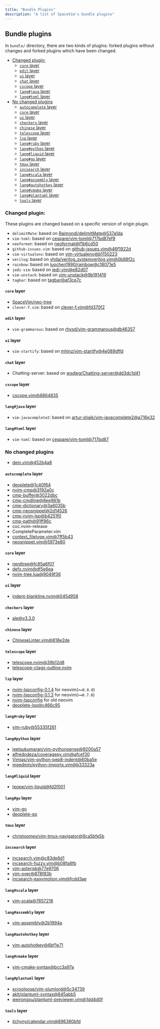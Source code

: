 ```yaml
---
title: "Bundle Plugins"
description: "A list of SpaceVim's bundle plugins"
---
```


## Bundle plugins

In `bundle/` directory, there are two kinds of plugins: forked plugins without changes and forked plugins which have been changed.

<!-- vim-markdown-toc GFM -->

- [Changed plugin:](#changed-plugin)
  - [`core` layer](#core-layer)
  - [`edit` layer](#edit-layer)
  - [`ui` layer](#ui-layer)
  - [`chat` layer](#chat-layer)
  - [`cscope` layer](#cscope-layer)
  - [`lang#java` layer](#langjava-layer)
  - [`lang#toml` layer](#langtoml-layer)
- [No changed plugins](#no-changed-plugins)
  - [`autocomplete` layer](#autocomplete-layer)
  - [`core` layer](#core-layer-1)
  - [`ui` layer](#ui-layer-1)
  - [`checkers` layer](#checkers-layer)
  - [`chinese` layer](#chinese-layer)
  - [`telescope` layer](#telescope-layer)
  - [`lsp` layer](#lsp-layer)
  - [`lang#ruby` layer](#langruby-layer)
  - [`lang#python` layer](#langpython-layer)
  - [`lang#liquid` layer](#langliquid-layer)
  - [`lang#go` layer](#langgo-layer)
  - [`tmux` layer](#tmux-layer)
  - [`incsearch` layer](#incsearch-layer)
  - [`lang#scala` layer](#langscala-layer)
  - [`lang#assembly` layer](#langassembly-layer)
  - [`lang#autohotkey` layer](#langautohotkey-layer)
  - [`lang#cmake` layer](#langcmake-layer)
  - [`lang#plantuml` layer](#langplantuml-layer)
  - [`tools` layer](#tools-layer)

<!-- vim-markdown-toc -->

### Changed plugin:

These plugins are changed based on a specific version of origin plugin.

- `delimitMate`: based on [Raimondi/delimitMate@537a1da](https://github.com/Raimondi/delimitMate/tree/537a1da0fa5eeb88640425c37e545af933c56e1b)
- `vim-toml`: based on [cespare/vim-toml@717bd87ef9](https://github.com/cespare/vim-toml/tree/717bd87ef928293e0cc6cfc12ebf2e007cb25311)
- `neoformat`: based on [neoformat@f1b6cd50](https://github.com/sbdchd/neoformat/tree/f1b6cd506b72be0a2aaf529105320ec929683920)
- `github-issues.vim`: based on [github-issues.vim@46f1922d](https://github.com/jaxbot/github-issues.vim/tree/46f1922d3d225ed659f3dda1c95e35001c9f41f4)
- `vim-virtualenv`: based on [vim-virtualenv@b1150223](https://github.com/jmcantrell/vim-virtualenv/tree/b1150223cd876f155ed7a3b2e285ed33f6f93873)
- `verilog`: based on [vhda/verilog_systemverilog.vim@0b88f2c](https://github.com/vhda/verilog_systemverilog.vim/tree/0b88f2ccf81983944bf00d15ec810dd807053d19)
- `rainbow`: based on [luochen1990/rainbow@c18071e5](https://github.com/luochen1990/rainbow/tree/c18071e5c7790928b763c2e88c487dfc93d84a15)
- `jedi-vim`: based on [jedi-vim@e82d07](https://github.com/davidhalter/jedi-vim/tree/e82d07faa17c3b3fe04b4fa6ab074e8e8601a596)
- `vim-unstack`: based on [vim-unstack@9b191419](https://github.com/mattboehm/vim-unstack/tree/9b191419b4d3f26225a5ae3df5e409c62b426941)
- `tagbar`: based on [tagbar@af3ce7c](https://github.com/preservim/tagbar/tree/af3ce7c3cec81f2852bdb0a0651d2485fcd01214)

#### `core` layer

- [SpaceVim/neo-tree](https://github.com/SpaceVim/neo-tree.nvim)
- `clever-f.vim`: based on [clever-f.vim@fd370f2](https://github.com/rhysd/clever-f.vim/tree/fd370f27cca93918184a8043220cef1aa440a1fd)

#### `edit` layer

- `vim-grammarous`: based on [rhysd/vim-grammarous@db46357](https://github.com/rhysd/vim-grammarous/tree/db46357465ce587d5325e816235b5e92415f8c05)

#### `ui` layer

- `vim-startify`: based on [mhinz/vim-startify@4e089dffd](https://github.com/mhinz/vim-startify/tree/4e089dffdad46f3f5593f34362d530e8fe823dcf)

#### `chat` layer

- Chatting-server: based on [wsdjeg/Chatting-server@dd3dc1d41](https://github.com/wsdjeg/Chatting-server/tree/dd3dc1d41d384f41db77106570180b63214d6361)

#### `cscope` layer

- [cscope.vim@8864835](https://github.com/SpaceVim/cscope.vim/tree/886483545eacf614b59eeb6a74324f8b5953ae04)

#### `lang#java` layer

- `vim-javacomplete2`: based on [artur-shaik/vim-javacomplete2@a716e32](https://github.com/artur-shaik/vim-javacomplete2/tree/a716e32bbe36daaed6ebc9aae76525aad9536245)

#### `lang#toml` layer

- `vim-toml`: based on [cespare/vim-toml@717bd87](https://github.com/cespare/vim-toml/tree/717bd87ef928293e0cc6cfc12ebf2e007cb25311)


### No changed plugins

- [dein.vim@452b4a8](https://github.com/Shougo/dein.vim/tree/452b4a8b70be924d581c2724e5e218bfd2bcea14)

#### `autocomplete` layer

- [deoplete@1c40f64](https://github.com/Shougo/deoplete.nvim/tree/1c40f648d2b00e70beb4c473b7c0e32b633bd9ae)
- [nvim-cmp@3192a0c](https://github.com/hrsh7th/nvim-cmp/tree/3192a0c57837c1ec5bf298e4f3ec984c7d2d60c0)
- [cmp-buffer@3022dbc](https://github.com/hrsh7th/cmp-buffer/tree/3022dbc9166796b644a841a02de8dd1cc1d311fa)
- [cmp-cmdline@8ee981b](https://github.com/hrsh7th/cmp-cmdline/commit/8ee981b4a91f536f52add291594e89fb6645e451)
- [cmp-dictionary@3a6035b](https://github.com/uga-rosa/cmp-dictionary/tree/3a6035b34b67f4a9b6142086c02d9e2673fa4810)
- [cmp-neosnippet@2d14526](https://github.com/notomo/cmp-neosnippet/tree/2d14526af3f02dcea738b4cea520e6ce55c09979)
- [cmp-nvim-lsp@b4251f0](https://github.com/hrsh7th/cmp-nvim-lsp/tree/b4251f0fca1daeb6db5d60a23ca81507acf858c2)
- [cmp-path@91ff86c](https://github.com/hrsh7th/cmp-path/tree/91ff86cd9c29299a64f968ebb45846c485725f23)
- coc.nvim-release
- CompleteParameter.vim
- [context_filetype.vim@7ff5b43](https://github.com/Shougo/context_filetype.vim/tree/7ff5b43fc8d5b274aa19ade5af11e9fa57577ed6)
- [neosnippet.vim@5973e80](https://github.com/Shougo/neosnippet.vim/tree/5973e801e7ad38a01e888cb794d74e076a35ea9b)

#### `core` layer

- [nerdtree@fc85a6f07](https://github.com/preservim/nerdtree/tree/fc85a6f07c2cd694be93496ffad75be126240068)
- [defx.nvim@df5e6ea](https://github.com/Shougo/defx.nvim/tree/df5e6ea6734dc002919ea41786668069fa0b497d)
- [nvim-tree.lua@9049f36](https://github.com/kyazdani42/nvim-tree.lua/tree/9049f364cc3ceaff07ab130e1d35aec9e4124563)

#### `ui` layer

- [indent-blankline.nvim@045d958](https://github.com/lukas-reineke/indent-blankline.nvim/tree/045d9582094b27f5ae04d8b635c6da8e97e53f1d)

#### `checkers` layer

- [ale@v3.3.0](https://github.com/dense-analysis/ale/tree/v3.3.0)

#### `chinese` layer

- [ChineseLinter.vim@818e2de](https://gitlab.com/wsdjeg/ChineseLinter.vim/-/tree/818e2ded5663f1be36a9d6e2392b14c6dd4b0866)

#### `telescope` layer

- [telescope.nvim@39b12d8](https://github.com/nvim-telescope/telescope.nvim/tree/39b12d84e86f5054e2ed98829b367598ae53ab41)
- [telescope-ctags-outline.nvim](https://github.com/fcying/telescope-ctags-outline.nvim)

#### `lsp` layer

- [nvim-lspconfig-0.1.4](https://github.com/neovim/nvim-lspconfig/tree/dcb7ebb36f0d2aafcc640f520bb1fc8a9cc1f7c8) for neovim(`>=0.8.0`)
- [nvim-lspconfig-0.1.3](https://github.com/neovim/nvim-lspconfig/tree/dcb7ebb36f0d2aafcc640f520bb1fc8a9cc1f7c8) for neovim(`>=0.7.0`)
- [nvim-lspconfig](https://github.com/neovim/nvim-lspconfig/tree/dcb7ebb36f0d2aafcc640f520bb1fc8a9cc1f7c8) for old neovim
- [deoplete-lsp@c466c95](https://github.com/deoplete-plugins/deoplete-lsp/tree/c466c955e85d995984a8135e16da71463712e5e5)

#### `lang#ruby` layer

- [vim-ruby@55335f261](https://github.com/vim-ruby/vim-ruby/tree/55335f2614f914b117f02995340886f409eddc02)

#### `lang#python` layer

- [jeetsukumaran/vim-pythonsense@9200a57](https://github.com/jeetsukumaran/vim-pythonsense/tree/9200a57629c904ed2ab8c9b2e8c5649d311794ba)
- [alfredodeza/coveragepy.vim@afcef30](https://github.com/alfredodeza/coveragepy.vim/tree/afcef301b723048c25250d2d539b9473a8e4f747)
- [Vimjas/vim-python-pep8-indent@60ba5e](https://github.com/Vimjas/vim-python-pep8-indent/tree/60ba5e11a61618c0344e2db190210145083c91f8)
- [mgedmin/python-imports.vim@b33323a](https://github.com/mgedmin/python-imports.vim/tree/b33323aa8c21cf93b115ccbf85e6958b351b410d)

#### `lang#liquid` layer

- [tpope/vim-liquid@fd2f001](https://github.com/tpope/vim-liquid/tree/fd2f0017fbc50f214db2f57c207c34cda3aa1522)

#### `lang#go` layer

- [vim-go](https://github.com/fatih/vim-go/tree/22b2273cfe562ac1c1af976ce77f18a3b1776f3c)
- [deoplete-go](https://github.com/deoplete-plugins/deoplete-go/tree/4eac2e6f127f2e2601dee415db2f826e2c9ef16c)

#### `tmux` layer

- [christoomey/vim-tmux-navigator@9ca5bfe5b](https://github.com/christoomey/vim-tmux-navigator/tree/9ca5bfe5bd274051b5dd796cc150348afc993b80)

#### `incsearch` layer

- [incsearch.vim@c83de6d1](https://github.com/haya14busa/incsearch.vim/tree/c83de6d1ac31d173d7c3ffee0ad61dc643ee4f08)
- [incsearch-fuzzy.vim@b08fa8fb](https://github.com/haya14busa/incsearch-fuzzy.vim/tree/b08fa8fbfd633e2f756fde42bfb5251d655f5403)
- [vim-asterisk@77e9706](https://github.com/haya14busa/vim-asterisk/tree/77e97061d6691637a034258cc415d98670698459)
- [vim-over@878f83b](https://github.com/osyo-manga/vim-over/tree/878f83bdac0cda308f599d319f45c7877d5274a9)
- [incsearch-easymotion.vim@fcdd3ae](https://github.com/haya14busa/incsearch-easymotion.vim/tree/fcdd3aee6f4c0eef1a515727199ece8d6c6041b5)

#### `lang#scala` layer

- [vim-scala@7657218](https://github.com/derekwyatt/vim-scala/tree/7657218f14837395a4e6759f15289bad6febd1b4)

#### `lang#assembly` layer

- [vim-assembly@2b1994a](https://github.com/wsdjeg/vim-assembly/tree/2b1994a5d23c90651754b4c75750100f63074d8b)

#### `lang#autohotkey` layer

- [vim-autohotkey@6bf1e71](https://github.com/wsdjeg/vim-autohotkey/tree/6bf1e718c73cad22caad3ecd8c4db96db05b37f7)

#### `lang#cmake` layer

- [vim-cmake-syntax@bcc3a97a](https://github.com/pboettch/vim-cmake-syntax/tree/bcc3a97ab934f03e112becd4ce79286793152b47)

#### `lang#plantuml` layer

- [scrooloose/vim-slumlord@5c34739](https://github.com/scrooloose/vim-slumlord/tree/5c34739a6ca71ef3617ed71491b3387bb2fb5620)
- [aklt/plantuml-syntax@845abb5](https://github.com/aklt/plantuml-syntax/tree/845abb56dcd3f12afa6eb47684ef5ba3055802b8)
- [weirongxu/plantuml-previewer.vim@1dd4d0f](https://github.com/weirongxu/plantuml-previewer.vim/tree/1dd4d0f2b09cd80a217f76d82f93830dbbe689b3)

#### `tools` layer

- [itchyny/calendar.vim@896360bfd](https://github.com/itchyny/calendar.vim/tree/896360bfd9d5347b2726dd247df2d2cbdb8cf1d6)
